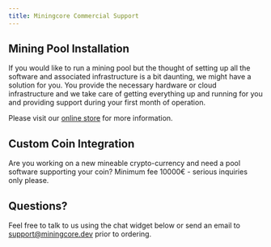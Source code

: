 ```yaml
---
title: Miningcore Commercial Support
---
```

## Mining Pool Installation

If you would like to run a mining pool but the thought of setting up all the software and associated infrastructure is a bit daunting, we might have a solution for you. You provide the necessary hardware or cloud infrastructure and we take care of getting everything up and running for you and providing support during your first month of operation. 

Please visit our [online store](https://miningcore.gumroad.com/) for more information. 

## Custom Coin Integration

Are you working on a new mineable crypto-currency and need a pool software supporting your coin? Minimum fee 10000€ - serious inquiries only please.

## Questions?

Feel free to talk to us using the chat widget below or send an email to [support@miningcore.dev](mailto:support@miningcore.dev) prior to ordering.

<script type="text/javascript" id="hs-script-loader" async defer src="//js-eu1.hs-scripts.com/25078611.js"></script>
